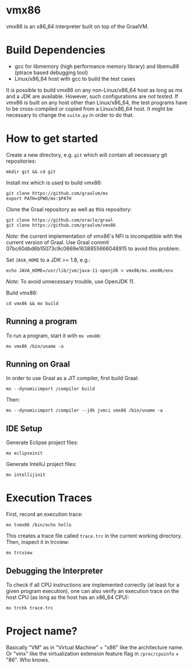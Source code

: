 vmx86
=====

vmx86 is an x86\_64 interpreter built on top of the GraalVM.


Build Dependencies
==================

- gcc for libmemory (high performance memory library) and libemu86 (ptrace based debugging tool)
- Linux/x86\_64 host with gcc to build the test cases

It *is* possible to build vmx86 on any non-Linux/x86\_64 host as long as mx and a JDK are available. However, such configurations are *not tested*. If vmx86 is built on any host other than Linux/x86\_64, the test programs have to be cross-compiled or copied from a Linux/x86\_64 host. It might be necessary to change the `suite.py` in order to do that.


How to get started
==================

Create a new directory, e.g. `git` which will contain all necessary git repositories:

```
mkdir git && cd git
```

Install mx which is used to build vmx86:

```
git clone https://github.com/graalvm/mx
export PATH=$PWD/mx:$PATH
```

Clone the Graal repository as well as this repository:

```
git clone https://github.com/oracle/graal
git clone https://github.com/graalvm/vmx86
```

*Note:* the current implementation of vmx86's NFI is incompatible with the
current version of Graal. Use Graal commit
07bc60dbd6b15073c9c0669e1638855666048915 to avoid this problem.

Set `JAVA_HOME` to a JDK >= 1.8, e.g.:

```
echo JAVA_HOME=/usr/lib/jvm/java-11-openjdk > vmx86/mx.vmx86/env
```

*Note:* To avoid unnecessary trouble, use OpenJDK 11.

Build vmx86:

```
cd vmx86 && mx build
```

Running a program
-----------------

To run a program, start it with `mx vmx86`:

```
mx vmx86 /bin/uname -a
```

Running on Graal
----------------

In order to use Graal as a JIT compiler, first build Graal:

```
mx --dynamicimport /compiler build
```

Then:

```
mx --dynamicimport /compiler --jdk jvmci vmx86 /bin/uname -a
```

IDE Setup
---------

Generate Eclipse project files:

```
mx eclipseinit
```

Generate IntelliJ project files:

```
mx intellijinit
```


Execution Traces
================

First, record an execution trace:

```
mx tvmx86 /bin/echo hello
```

This creates a trace file called `trace.trc` in the current working directory.
Then, inspect it in trcview:

```
mx trcview
```

Debugging the Interpreter
-------------------------

To check if all CPU instructions are implemented correctly (at least for a given program execution), one can also verify an execution trace on the host CPU (as long as the host has an x86\_64 CPU):

```
mx trchk trace.trc
```


Project name?
=============

Basically "VM" as in "Virtual Machine" + "x86" like the architecture name. Or "vmx" like the virtualization extension feature flag in `/proc/cpuinfo` + "86". Who knows.
